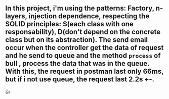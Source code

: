 ## In this project, i'm using the patterns: Factory, n-layers, injection dependence, respecting the SOLID principles: S(each class with one responsability), D(don't depend on the concrete class but on its abstraction). The send email occur when the controller get the data of request and he send to queue and the method ```process``` of bull , process the data that was in the queue. With this, the request in postman last only 66ms, but if i not use queue, the request last 2.2s +-.

 👍
